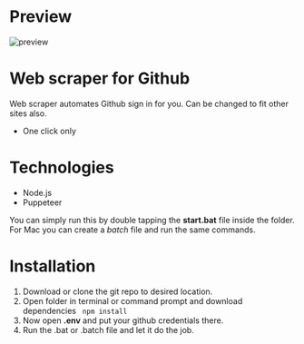 # Preview 

![preview](https://s6.gifyu.com/images/Untitled-Project.gif)

# Web scraper for Github

Web scraper automates Github sign in for you. Can be changed to fit other sites also.

  - One click only

# Technologies

  - Node.js
  - Puppeteer

You can simply run this by double tapping the **start.bat** file inside the folder. For Mac 
you can create a *batch* file and run the same commands.

# Installation
1. Download or clone the git repo to desired location.
2. Open folder in terminal or command prompt and download dependencies ``` npm install```
3. Now open **.env** and put your github credentials there.
4. Run the .bat or .batch file and let it do the job.

